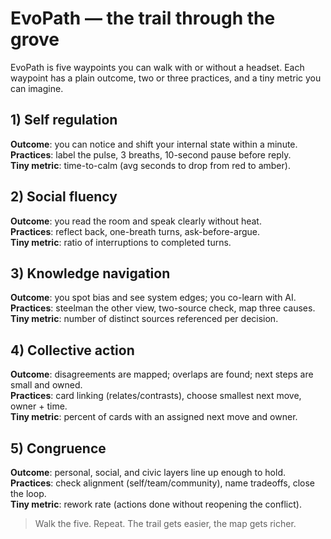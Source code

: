 # EvoPath — the trail through the grove

EvoPath is five waypoints you can walk with or without a headset. Each waypoint has a plain outcome, two or three practices, and a tiny metric you can imagine.

## 1) Self regulation
**Outcome**: you can notice and shift your internal state within a minute.  
**Practices**: label the pulse, 3 breaths, 10-second pause before reply.  
**Tiny metric**: time-to-calm (avg seconds to drop from red to amber).

## 2) Social fluency
**Outcome**: you read the room and speak clearly without heat.  
**Practices**: reflect back, one-breath turns, ask-before-argue.  
**Tiny metric**: ratio of interruptions to completed turns.

## 3) Knowledge navigation
**Outcome**: you spot bias and see system edges; you co-learn with AI.  
**Practices**: steelman the other view, two-source check, map three causes.  
**Tiny metric**: number of distinct sources referenced per decision.

## 4) Collective action
**Outcome**: disagreements are mapped; overlaps are found; next steps are small and owned.  
**Practices**: card linking (relates/contrasts), choose smallest next move, owner + time.  
**Tiny metric**: percent of cards with an assigned next move and owner.

## 5) Congruence
**Outcome**: personal, social, and civic layers line up enough to hold.  
**Practices**: check alignment (self/team/community), name tradeoffs, close the loop.  
**Tiny metric**: rework rate (actions done without reopening the conflict).

> Walk the five. Repeat. The trail gets easier, the map gets richer.

